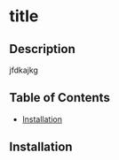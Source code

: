 # title

## Description
jfdkajkg

## Table of Contents

  * [Installation](#installation)

## Installation


